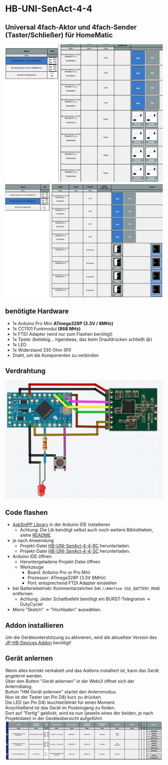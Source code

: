 # HB-UNI-SenAct-4-4
## Universal 4fach-Aktor und 4fach-Sender (Taster/Schließer) für HomeMatic

![RC](Images/HB-UNI-SenAct-4-4-RC.png)
![SC](Images/HB-UNI-SenAct-4-4-SC.png)

## benötigte Hardware
* 1x Arduino Pro Mini **ATmega328P (3.3V / 8MHz)**
* 1x CC1101 Funkmodul **(868 MHz)**
* 1x FTDI Adapter (wird nur zum Flashen benötigt)
* 1x Taster (beliebig... irgendwas, das beim Draufdrücken schließt :smiley:)
* 1x LED 
* 1x Widerstand 330 Ohm (R1)
* Draht, um die Komponenten zu verbinden

## Verdrahtung

![wiring](Images/wiring.png)


## Code flashen
- [AskSinPP Library](https://github.com/pa-pa/AskSinPP) in der Arduino IDE installieren
  - Achtung: Die Lib benötigt selbst auch noch weitere Bibliotheken, siehe [README](https://github.com/pa-pa/AskSinPP#required-additional-arduino-libraries).
- je nach Anwendung
  - Projekt-Datei [HB-UNI-SenAct-4-4-RC](https://raw.githubusercontent.com/jp112sdl/HB-UNI-SenAct-4-4/master/HB-UNI-SenAct-4-4-RC/HB-UNI-SenAct-4-4-RC.ino) herunterladen.
  - Projekt-Datei [HB-UNI-SenAct-4-4-SC](https://raw.githubusercontent.com/jp112sdl/HB-UNI-SenAct-4-4/master/HB-UNI-SenAct-4-4-SC/HB-UNI-SenAct-4-4-SC.ino) herunterladen.
- Arduino IDE öffnen
  - Heruntergeladene Projekt-Datei öffnen
  - Werkzeuge
    - Board: Arduino Pro or Pro Mini
    - Prozessor: ATmega328P (3.3V 8MHz) 
    - Port: entsprechend FTDI Adapter
einstellen
- bei Batteriebetrieb: Kommentarzeichen bei `//#define USE_BATTERY_MODE` entfernen
  - Achtung: Jeder Schaltbefehl benötigt ein BURST-Telegramm -> DutyCycle!
- Menü "Sketch" -> "Hochladen" auswählen.

## Addon installieren
Um die Geräteunterstützung zu aktivieren, wird die aktuellste Version des [JP-HB-Devices Addon](https://github.com/jp112sdl/JP-HB-Devices-addon/releases/latest) benötigt!

## Gerät anlernen
Wenn alles korrekt verkabelt und das Addons installiert ist, kann das Gerät angelernt werden.<br>
Über den Button "Gerät anlernen" in der WebUI öffnet sich der Anlerndialog.<br>
Button "HM Gerät anlernen" startet den Anlernmodus.<br>
Nun ist der Taster (an Pin D8) kurz zu drücken.<br>
Die LED (an Pin D4) leuchtet/blinkt für einen Moment.<br>
Anschließend ist das Gerät im Posteingang zu finden.<br>
Dort auf "Fertig" geklickt, wird es nun (jeweils eines der beiden, je nach Projektdatei) in der Geräteübersicht aufgeführt.<br>
![addon](Images/ccu_geraete.png)
<br><br>
